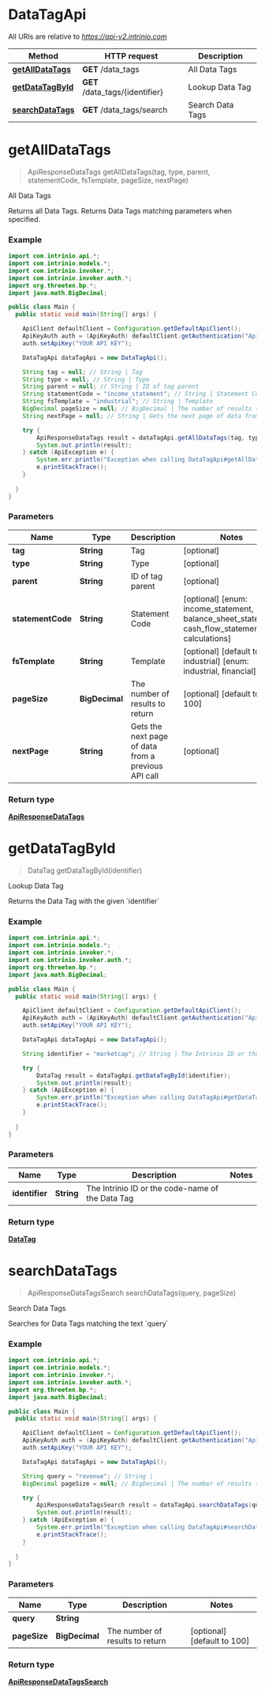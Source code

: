 # DataTagApi

All URIs are relative to *https://api-v2.intrinio.com*

Method | HTTP request | Description
------------- | ------------- | -------------
[**getAllDataTags**](DataTagApi.md#getAllDataTags) | **GET** /data_tags | All Data Tags
[**getDataTagById**](DataTagApi.md#getDataTagById) | **GET** /data_tags/{identifier} | Lookup Data Tag
[**searchDataTags**](DataTagApi.md#searchDataTags) | **GET** /data_tags/search | Search Data Tags


<a name="getAllDataTags"></a>
# **getAllDataTags**
> ApiResponseDataTags getAllDataTags(tag, type, parent, statementCode, fsTemplate, pageSize, nextPage)

All Data Tags

Returns all Data Tags. Returns Data Tags matching parameters when specified.

### Example
```java
import com.intrinio.api.*;
import com.intrinio.models.*;
import com.intrinio.invoker.*;
import com.intrinio.invoker.auth.*;
import org.threeten.bp.*;
import java.math.BigDecimal;

public class Main {
  public static void main(String[] args) {

    ApiClient defaultClient = Configuration.getDefaultApiClient();
    ApiKeyAuth auth = (ApiKeyAuth) defaultClient.getAuthentication("ApiKeyAuth");
    auth.setApiKey("YOUR API KEY");

    DataTagApi dataTagApi = new DataTagApi();

    String tag = null; // String | Tag
    String type = null; // String | Type
    String parent = null; // String | ID of tag parent
    String statementCode = "income_statement"; // String | Statement Code
    String fsTemplate = "industrial"; // String | Template
    BigDecimal pageSize = null; // BigDecimal | The number of results to return
    String nextPage = null; // String | Gets the next page of data from a previous API call

    try {
        ApiResponseDataTags result = dataTagApi.getAllDataTags(tag, type, parent, statementCode, fsTemplate, pageSize, nextPage);
        System.out.println(result);
    } catch (ApiException e) {
        System.err.println("Exception when calling DataTagApi#getAllDataTags");
        e.printStackTrace();
    }
  
  }
}
```

### Parameters

Name | Type | Description  | Notes
------------- | ------------- | ------------- | -------------
 **tag** | **String**| Tag | [optional]
 **type** | **String**| Type | [optional]
 **parent** | **String**| ID of tag parent | [optional]
 **statementCode** | **String**| Statement Code | [optional] [enum: income_statement, balance_sheet_statement, cash_flow_statement, calculations]
 **fsTemplate** | **String**| Template | [optional] [default to industrial] [enum: industrial, financial]
 **pageSize** | **BigDecimal**| The number of results to return | [optional] [default to 100]
 **nextPage** | **String**| Gets the next page of data from a previous API call | [optional]

### Return type

[**ApiResponseDataTags**](ApiResponseDataTags.md)

<a name="getDataTagById"></a>
# **getDataTagById**
> DataTag getDataTagById(identifier)

Lookup Data Tag

Returns the Data Tag with the given &#x60;identifier&#x60;

### Example
```java
import com.intrinio.api.*;
import com.intrinio.models.*;
import com.intrinio.invoker.*;
import com.intrinio.invoker.auth.*;
import org.threeten.bp.*;
import java.math.BigDecimal;

public class Main {
  public static void main(String[] args) {

    ApiClient defaultClient = Configuration.getDefaultApiClient();
    ApiKeyAuth auth = (ApiKeyAuth) defaultClient.getAuthentication("ApiKeyAuth");
    auth.setApiKey("YOUR API KEY");

    DataTagApi dataTagApi = new DataTagApi();

    String identifier = "marketcap"; // String | The Intrinio ID or the code-name of the Data Tag

    try {
        DataTag result = dataTagApi.getDataTagById(identifier);
        System.out.println(result);
    } catch (ApiException e) {
        System.err.println("Exception when calling DataTagApi#getDataTagById");
        e.printStackTrace();
    }
  
  }
}
```

### Parameters

Name | Type | Description  | Notes
------------- | ------------- | ------------- | -------------
 **identifier** | **String**| The Intrinio ID or the code-name of the Data Tag |

### Return type

[**DataTag**](DataTag.md)

<a name="searchDataTags"></a>
# **searchDataTags**
> ApiResponseDataTagsSearch searchDataTags(query, pageSize)

Search Data Tags

Searches for Data Tags matching the text &#x60;query&#x60;

### Example
```java
import com.intrinio.api.*;
import com.intrinio.models.*;
import com.intrinio.invoker.*;
import com.intrinio.invoker.auth.*;
import org.threeten.bp.*;
import java.math.BigDecimal;

public class Main {
  public static void main(String[] args) {

    ApiClient defaultClient = Configuration.getDefaultApiClient();
    ApiKeyAuth auth = (ApiKeyAuth) defaultClient.getAuthentication("ApiKeyAuth");
    auth.setApiKey("YOUR API KEY");

    DataTagApi dataTagApi = new DataTagApi();

    String query = "revenue"; // String | 
    BigDecimal pageSize = null; // BigDecimal | The number of results to return

    try {
        ApiResponseDataTagsSearch result = dataTagApi.searchDataTags(query, pageSize);
        System.out.println(result);
    } catch (ApiException e) {
        System.err.println("Exception when calling DataTagApi#searchDataTags");
        e.printStackTrace();
    }
  
  }
}
```

### Parameters

Name | Type | Description  | Notes
------------- | ------------- | ------------- | -------------
 **query** | **String**|  |
 **pageSize** | **BigDecimal**| The number of results to return | [optional] [default to 100]

### Return type

[**ApiResponseDataTagsSearch**](ApiResponseDataTagsSearch.md)


